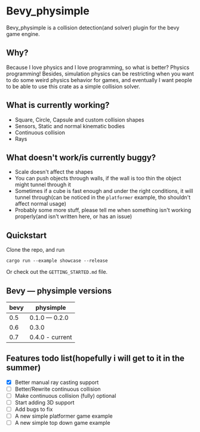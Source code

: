 # Bevy_physimple

Bevy_physimple is a collision detection(and solver) plugin for the bevy game engine.

## Why?

Because I love physics and I love programming, so what is better? Physics programming!
Besides, simulation physics can be restricting when you want to do some weird physics behavior for games,
and eventually I want people to be able to use this crate as a simple collision solver.

## What is currently working?

- Square, Circle, Capsule and custom collision shapes
- Sensors, Static and normal kinematic bodies
- Continuous collision
- Rays

## What doesn't work/is currently buggy?

- Scale doesn't affect the shapes
- You can push objects through walls, if the wall is too thin the object might tunnel through it
- Sometimes if a cube is fast enough and under the right conditions, it will tunnel through(can be noticed in the `platformer` example, tho shouldn't affect normal usage)
- Probably some more stuff, please tell me when something isn't working properly(and isn't written here, or has an issue)

## Quickstart

Clone the repo, and run

    cargo run --example showcase --release

Or check out the `GETTING_STARTED.md` file.

## Bevy — physimple versions

| bevy | physimple       |
|------|-----------------|
| 0.5  | 0.1.0 — 0.2.0   |
| 0.6  | 0.3.0           |
| 0.7  | 0.4.0 - current |

## Features todo list(hopefully i will get to it in the summer)

- [x] Better manual ray casting support
- [ ] Better/Rewrite continuous collision
- [ ] Make continuous collision (fully) optional
- [ ] Start adding 3D support
- [ ] Add bugs to fix
- [ ] A new simple platformer game example
- [ ] A new simple top down game example
